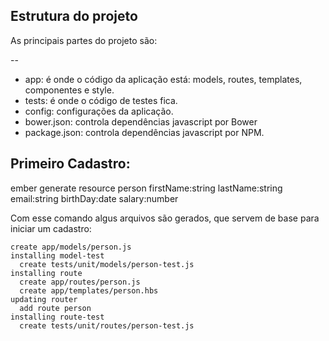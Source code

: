 ## Estrutura do projeto

As principais partes do projeto são:

--
  - app: é onde o código da aplicação está: models, routes, templates, componentes e style.
  - tests: é onde o código de testes fica.
  - config: configurações da aplicação.
  - bower.json: controla dependências javascript por Bower
  - package.json: controla dependências javascript por NPM.

## Primeiro Cadastro:

ember generate resource person firstName:string lastName:string email:string birthDay:date salary:number

Com esse comando algus arquivos são gerados, que servem de base para iniciar um cadastro:

```
create app/models/person.js
installing model-test
  create tests/unit/models/person-test.js
installing route
  create app/routes/person.js
  create app/templates/person.hbs
updating router
  add route person
installing route-test
  create tests/unit/routes/person-test.js
```
